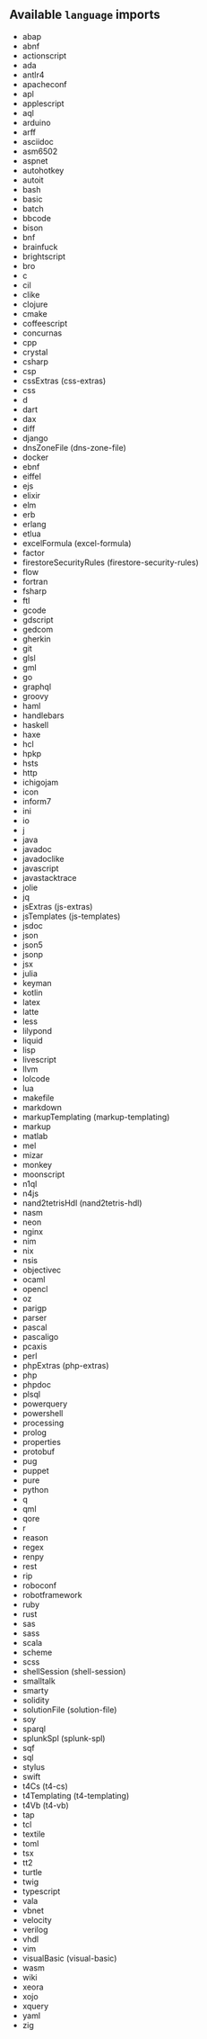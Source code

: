 ## Available `language` imports 
* abap
* abnf
* actionscript
* ada
* antlr4
* apacheconf
* apl
* applescript
* aql
* arduino
* arff
* asciidoc
* asm6502
* aspnet
* autohotkey
* autoit
* bash
* basic
* batch
* bbcode
* bison
* bnf
* brainfuck
* brightscript
* bro
* c
* cil
* clike
* clojure
* cmake
* coffeescript
* concurnas
* cpp
* crystal
* csharp
* csp
* cssExtras (css-extras)
* css
* d
* dart
* dax
* diff
* django
* dnsZoneFile (dns-zone-file)
* docker
* ebnf
* eiffel
* ejs
* elixir
* elm
* erb
* erlang
* etlua
* excelFormula (excel-formula)
* factor
* firestoreSecurityRules (firestore-security-rules)
* flow
* fortran
* fsharp
* ftl
* gcode
* gdscript
* gedcom
* gherkin
* git
* glsl
* gml
* go
* graphql
* groovy
* haml
* handlebars
* haskell
* haxe
* hcl
* hpkp
* hsts
* http
* ichigojam
* icon
* inform7
* ini
* io
* j
* java
* javadoc
* javadoclike
* javascript
* javastacktrace
* jolie
* jq
* jsExtras (js-extras)
* jsTemplates (js-templates)
* jsdoc
* json
* json5
* jsonp
* jsx
* julia
* keyman
* kotlin
* latex
* latte
* less
* lilypond
* liquid
* lisp
* livescript
* llvm
* lolcode
* lua
* makefile
* markdown
* markupTemplating (markup-templating)
* markup
* matlab
* mel
* mizar
* monkey
* moonscript
* n1ql
* n4js
* nand2tetrisHdl (nand2tetris-hdl)
* nasm
* neon
* nginx
* nim
* nix
* nsis
* objectivec
* ocaml
* opencl
* oz
* parigp
* parser
* pascal
* pascaligo
* pcaxis
* perl
* phpExtras (php-extras)
* php
* phpdoc
* plsql
* powerquery
* powershell
* processing
* prolog
* properties
* protobuf
* pug
* puppet
* pure
* python
* q
* qml
* qore
* r
* reason
* regex
* renpy
* rest
* rip
* roboconf
* robotframework
* ruby
* rust
* sas
* sass
* scala
* scheme
* scss
* shellSession (shell-session)
* smalltalk
* smarty
* solidity
* solutionFile (solution-file)
* soy
* sparql
* splunkSpl (splunk-spl)
* sqf
* sql
* stylus
* swift
* t4Cs (t4-cs)
* t4Templating (t4-templating)
* t4Vb (t4-vb)
* tap
* tcl
* textile
* toml
* tsx
* tt2
* turtle
* twig
* typescript
* vala
* vbnet
* velocity
* verilog
* vhdl
* vim
* visualBasic (visual-basic)
* wasm
* wiki
* xeora
* xojo
* xquery
* yaml
* zig
